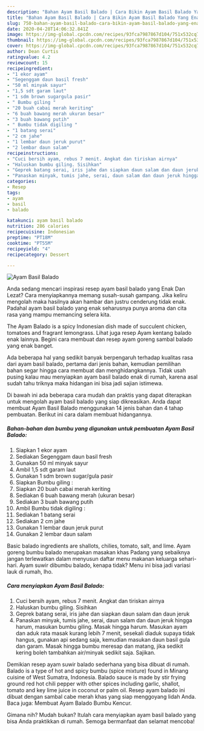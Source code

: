 ```yaml
---
description: "Bahan Ayam Basil Balado | Cara Bikin Ayam Basil Balado Yang Enak Dan Mudah"
title: "Bahan Ayam Basil Balado | Cara Bikin Ayam Basil Balado Yang Enak Dan Mudah"
slug: 750-bahan-ayam-basil-balado-cara-bikin-ayam-basil-balado-yang-enak-dan-mudah
date: 2020-04-28T14:06:32.841Z
image: https://img-global.cpcdn.com/recipes/93fca7987867d104/751x532cq70/ayam-basil-balado-foto-resep-utama.jpg
thumbnail: https://img-global.cpcdn.com/recipes/93fca7987867d104/751x532cq70/ayam-basil-balado-foto-resep-utama.jpg
cover: https://img-global.cpcdn.com/recipes/93fca7987867d104/751x532cq70/ayam-basil-balado-foto-resep-utama.jpg
author: Dean Curtis
ratingvalue: 4.2
reviewcount: 15
recipeingredient:
- "1 ekor ayam"
- "Segenggam daun basil fresh"
- "50 ml minyak sayur"
- "1,5 sdt garam laut"
- "1 sdm brown sugargula pasir"
- " Bumbu giling "
- "20 buah cabai merah keriting"
- "6 buah bawang merah ukuran besar"
- "3 buah bawang putih"
- " Bumbu tidak digiling "
- "1 batang serai"
- "2 cm jahe"
- "1 lembar daun jeruk purut"
- "2 lembar daun salam"
recipeinstructions:
- "Cuci bersih ayam, rebus 7 menit. Angkat dan tiriskan airnya"
- "Haluskan bumbu giling. Sisihkan"
- "Geprek batang serai, iris jahe dan siapkan daun salam dan daun jeruk"
- "Panaskan minyak, tumis jahe, serai, daun salam dan daun jeruk hingga harum, masukan bumbu giling. Masak hingga harum. Masukan ayam dan aduk rata masak kurang lebih 7 menit, sesekali diaduk supaya tidak hangus, gunakan api sedang saja, kemudian masukan daun basil gula dan garam. Masak hingga bumbu meresap dan matang, jika sedikit kering boleh tambahkan air/minyak sedikit saja. Sajikan."
categories:
- Resep
tags:
- ayam
- basil
- balado

katakunci: ayam basil balado 
nutrition: 286 calories
recipecuisine: Indonesian
preptime: "PT18M"
cooktime: "PT55M"
recipeyield: "4"
recipecategory: Dessert

---
```



![Ayam Basil Balado](https://img-global.cpcdn.com/recipes/93fca7987867d104/751x532cq70/ayam-basil-balado-foto-resep-utama.jpg)

Anda sedang mencari inspirasi resep ayam basil balado yang Enak Dan Lezat? Cara menyiapkannya memang susah-susah gampang. Jika keliru mengolah maka hasilnya akan hambar dan justru cenderung tidak enak. Padahal ayam basil balado yang enak seharusnya punya aroma dan cita rasa yang mampu memancing selera kita.

The Ayam Balado is a spicy Indonesian dish made of succulent chicken, tomatoes and fragrant lemongrass. Lihat juga resep Ayam kentang balado enak lainnya. Begini cara membuat dan resep ayam goreng sambal balado yang enak banget.

Ada beberapa hal yang sedikit banyak berpengaruh terhadap kualitas rasa dari ayam basil balado, pertama dari jenis bahan, kemudian pemilihan bahan segar hingga cara membuat dan menghidangkannya. Tidak usah pusing kalau mau menyiapkan ayam basil balado enak di rumah, karena asal sudah tahu triknya maka hidangan ini bisa jadi sajian istimewa.


Di bawah ini ada beberapa cara mudah dan praktis yang dapat diterapkan untuk mengolah ayam basil balado yang siap dikreasikan. Anda dapat membuat Ayam Basil Balado menggunakan 14 jenis bahan dan 4 tahap pembuatan. Berikut ini cara dalam membuat hidangannya.

<!--inarticleads1-->

##### Bahan-bahan dan bumbu yang digunakan untuk pembuatan Ayam Basil Balado:

1. Siapkan 1 ekor ayam
1. Sediakan Segenggam daun basil fresh
1. Gunakan 50 ml minyak sayur
1. Ambil 1,5 sdt garam laut
1. Gunakan 1 sdm brown sugar/gula pasir
1. Siapkan  Bumbu giling :
1. Siapkan 20 buah cabai merah keriting
1. Sediakan 6 buah bawang merah (ukuran besar)
1. Sediakan 3 buah bawang putih
1. Ambil  Bumbu tidak digiling :
1. Sediakan 1 batang serai
1. Sediakan 2 cm jahe
1. Gunakan 1 lembar daun jeruk purut
1. Gunakan 2 lembar daun salam


Basic balado ingredients are shallots, chilies, tomato, salt, and lime. Ayam goreng bumbu balado merupakan masakan khas Padang yang sebaiknya jangan terlewatkan dalam menyusun daftar menu makanan keluarga sehari-hari. Ayam suwir dibumbu balado, kenapa tidak? Menu ini bisa jadi variasi lauk di rumah, lho. 

<!--inarticleads2-->

##### Cara menyiapkan Ayam Basil Balado:

1. Cuci bersih ayam, rebus 7 menit. Angkat dan tiriskan airnya
1. Haluskan bumbu giling. Sisihkan
1. Geprek batang serai, iris jahe dan siapkan daun salam dan daun jeruk
1. Panaskan minyak, tumis jahe, serai, daun salam dan daun jeruk hingga harum, masukan bumbu giling. Masak hingga harum. Masukan ayam dan aduk rata masak kurang lebih 7 menit, sesekali diaduk supaya tidak hangus, gunakan api sedang saja, kemudian masukan daun basil gula dan garam. Masak hingga bumbu meresap dan matang, jika sedikit kering boleh tambahkan air/minyak sedikit saja. Sajikan.


Demikian resep ayam suwir balado sederhana yang bisa dibuat di rumah. Balado is a type of hot and spicy bumbu (spice mixture) found in Minang cuisine of West Sumatra, Indonesia. Balado sauce is made by stir frying ground red hot chili pepper with other spices including garlic, shallot, tomato and key lime juice in coconut or palm oil. Resep ayam balado ini dibuat dengan sambal cabe merah khas yang siap menggoyang lidah Anda. Baca juga: Membuat Ayam Balado Bumbu Kencur. 

Gimana nih? Mudah bukan? Itulah cara menyiapkan ayam basil balado yang bisa Anda praktikkan di rumah. Semoga bermanfaat dan selamat mencoba!
